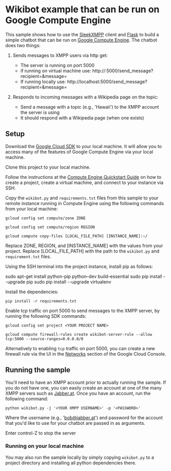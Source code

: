 # Wikibot example that can be run on Google Compute Engine

This sample shows how to use the [SleekXMPP](http://sleekxmpp.com/index.html)
client and [Flask](http://flask.pocoo.org/) to build a simple chatbot that can
be run on [Google Compute Engine](https://cloud.google.com/compute/). The
chatbot does two things:
	
1. Sends messages to XMPP users via http get:
	* The server is running on port 5000
	* if running on virtual machine use: http://<MACHINE IP>:5000/send_message?recipient=<RECIPIENT ADDRESS>&message=<MSG>
	* If running locally use: http://localhost:5000/send_message?recipient=<RECIPIENT ADDRESS>&message=<MSG>

2. Responds to incoming messages with a Wikipedia page on the topic:
	* Send a message with a topic (e.g., 'Hawaii') to the XMPP account the server is using
	* It should respond with a Wikipedia page (when one exists)

## Setup

Download the [Google Cloud SDK](https://cloud.google.com/sdk/) to your local machine.
It will allow you to access many of the features of Google Compute Engine via
your local machine.

Clone this project to your local machine.

Follow the instructions at the 
[Compute Engine Quickstart Guide](https://cloud.google.com/compute/docs/quickstart-linux)
on how to create a project, create a virtual machine, and connect to your
instance via SSH. 

Copy the `wikibot.py` and `requirements.txt` files from this sample to your remote 
instance running in Compute Engine using the following commands from your local machine:

    gcloud config set compute/zone ZONE
    
    gcloud config set compute/region REGION
    
    gcloud compute copy-files [LOCAL_FILE_PATH] [INSTANCE_NAME]:~/

Replace ZONE, REGION, and [INSTANCE_NAME] with the values from your project. Replace
[LOCAL_FILE_PATH] with the path to the `wikibot.py` and `requirement.txt` files.

Using the SSH terminal into the project instance, install pip as follows:

   sudo apt-get install python-pip python-dev build-essential 
   sudo pip install --upgrade pip 
   sudo pip install --upgrade virtualenv 

Install the dependencies:

    pip install -r requirements.txt


Enable tcp traffic on port 5000 to send messages to the XMPP server, by running the following SDK commands:
    
    gcloud config set project <YOUR PROJECT NAME>

    gcloud compute firewall-rules create wikibot-server-rule --allow tcp:5000 --source-ranges=0.0.0.0/0

Alternatively to enabling `tcp` traffic on port 5000,  you can create a new firewall rule via the UI in the 
[Networks](https://console.cloud.google.com/networking/networks/list) section of
the Google Cloud Console.

## Running the sample

You'll need to have an XMPP account prior to actually running the sample.
If you do not have one, you can easily create an account at one of the many
XMPP servers such as [Jabber.at](https://jabber.at/account/register/).
Once you have an account, run the following command:

    python wikibot.py -j '<YOUR XMPP USERNAME>' -p '<PASSWORD>'

Where the username (e.g., 'bob@jabber.at') and password for the account that
you'd like to use for your chatbot are passed in as arguments.

Enter control-Z to stop the server


### Running on your local machine

You may also run the sample locally by simply copying `wikibot.py` to a project
directory and installing all python dependencies there.
